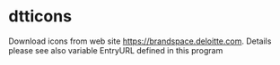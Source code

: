 # dtticons
Download icons from web site https://brandspace.deloitte.com. Details please see also variable EntryURL defined in this program

